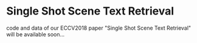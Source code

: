 # Single Shot Scene Text Retrieval

code and data of our ECCV2018 paper "Single Shot Scene Text Retrieval" will be available soon...
